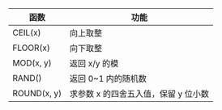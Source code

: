﻿| 函数        | 功能                                 |
| ----------- | ------------------------------------ |
| CEIL(x)     | 向上取整                             |
| FLOOR(x)    | 向下取整                             |
| MOD(x, y)   | 返回 x/y 的模                        |
| RAND()      | 返回 0~1 内的随机数                  |
| ROUND(x, y) | 求参数 x 的四舍五入值，保留 y 位小数 |
